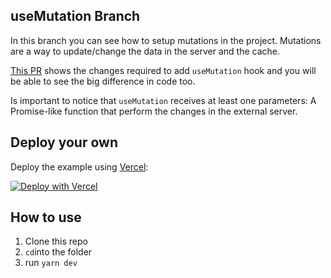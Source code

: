 
## useMutation Branch

In this branch you can see how to setup mutations in the project.
Mutations are a way to update/change the data in the server and the cache.

[This PR](https://github.com/matiasfha/react-query-example/pull/3) shows the changes required to add `useMutation` hook and you will be able to see the big difference in code too.

Is important to notice that `useMutation` receives at least one parameters: A Promise-like function that perform the changes in the external server.


## Deploy your own

Deploy the example using [Vercel](https://vercel.com):

[![Deploy with Vercel](https://vercel.com/button)](https://vercel.com/import/project?template=https://github.com/vercel/next.js/tree/canary/examples/hello-world)

## How to use

1. Clone this repo
2. `cd`into the folder
3. run `yarn dev` 
